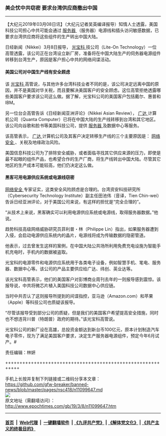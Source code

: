 ### 美企忧中共窃密 要求台湾供应商撤出中国
------------------------

<p>
 【大纪元2019年03月08日讯】（大纪元记者吴英编译报导）知情人士透露，美国科技公司担心中共可能会通过
 <a href="http://www.epochtimes.com/gb/tag/%E6%9C%8D%E5%8A%A1%E5%99%A8.html">
  服务器
 </a>
 （服务器）电源线和插头访问敏感数据，已要求台湾供应商将这些组件的生产转出中国大陆。
</p>
<p>
 日经新闻（Nikkei）3月8日报导，
 <a href="http://www.epochtimes.com/gb/tag/%E5%85%89%E5%AE%9D%E7%A7%91.html">
  光宝科
 </a>
 技公司（Lite-On Technology）一位高管透露，该公司正在台湾设立新厂房，准备将在中国大陆生产的伺务器电源组件转移到台湾生产，原因是客户担心中共的网络间谍活动。
</p>
<h4>
 美国公司对中国生产线有安全顾虑
</h4>
<p>
 该
 <a href="http://www.epochtimes.com/gb/tag/%E5%85%89%E5%AE%9D%E7%A7%91.html">
  光宝科
 </a>
 高管说，与其他许多台湾科技业者不同的是，该公司决定远离中国的原因，并不是美国对华关税，而且要解决美国客户的安全顾虑。这位高管拒绝透露哪些美国客户要求该公司这么做。据了解，光宝科公司的美国客户包括戴尔、惠普和IBM。
</p>
<p>
 另一位台企高管告诉《日经新闻亚洲评论》（Nikkei Asian Review），
 <a href="http://www.epochtimes.com/gb/tag/%E5%B9%BF%E8%BE%BE.html">
  广达
 </a>
 计算机公司（Quanta Computer）已将在中国大陆的生产线转移到台湾和其它地区。该公司向谷歌和脸书等美国科技公司，提供
 <a href="http://www.epochtimes.com/gb/tag/%E6%9C%8D%E5%8A%A1%E5%99%A8.html">
  服务器
 </a>
 及数据中心等服务。
</p>
<p>
 该高管表示，
 <a href="http://www.epochtimes.com/gb/tag/%E5%B9%BF%E8%BE%BE.html">
  广达
 </a>
 计算机公司及其客户决定转移生产线的三个主要原因是：
 <a href="http://www.epochtimes.com/gb/tag/%E7%BD%91%E7%BB%9C%E5%AE%89%E5%85%A8.html">
  网络安全
 </a>
 、关税及地缘政治风险。
</p>
<p>
 美国信息科技公司为了排除安全威胁，或者面临寻找其它供应来源的压力，即使是最不起眼的组件产品，也希望合作的生产厂商，将生产线转出中国大陆。尽管其它地区的生产成本可能较高，他们仍决定这么做。
</p>
<h4>
 黑客可用电源供应系统或电源线窃密
</h4>
<p>
 <a href="http://www.epochtimes.com/gb/tag/%E7%BD%91%E7%BB%9C%E5%AE%89%E5%85%A8.html">
  网络安全
 </a>
 专家证实，这类安全风险顾虑是合理的。台湾资安科技研究所（Cybersecurity Technology Institute）副主任田池伟（音译，Tien Chin-wei）告诉日经亚洲评论，对于美国公司来说，有这样的担忧是“完全合理的”。
</p>
<p>
 “从技术上来说，黑客确实可以利用电源供应系统或电源线，取得服务器数据。”他说。
</p>
<p>
 趋势科技高级网络威胁研究员菲利普・林（Philippe Lin）指出，如果服务器遭到入侵，会启动电源供应系统内的晶片，电源线将成为传输数据的隐密管道。
</p>
<p>
 他表示，过去曾发生这样的案例，在中国大陆公共场所利用免费充电设施为智能手机充电时，手机内的数据被盗取。
</p>
<p>
 光宝科的电源零件和电源供应系统用于各类电子设备，例如智慧手机、笔电、服务器、数据中心等。该公司的产品主要供应给广达、纬创、英业达等。
</p>
<p>
 该光宝科高管表示，他们的美国客户对彭博商业周刊去年的一则报导感到震惊。该报导说，中共将微芯片植入美国科技公司数据中心供应链。
</p>
<p>
 当时中共否认了这则报导所提到的间谍指控，亚马逊（Amazon.com）和苹果（Apple）等科技公司也质疑该报导。
</p>
<p>
 “尽管该报导受到部分公司的质疑，但是我们的美国客户希望提高安全措施，同时也不想违背川普（特朗普）政府的期待。”该光宝科高管说。
</p>
<p>
 光宝科公司的新厂设在高雄，总投资金额达到新台币100亿元，原本计划制造汽车电子零件，现为了满足美国客户要求，决定生产服务器电源组件，预定今年6月试产。#
</p>
<p>
 责任编辑：林妍
</p>

+++++++++++++++++++++++++++++++++++++++++++++++++++++++++++<br/><br/>
手机上长按并复制下列链接或二维码分享本文章：<br/>
https://github.com/gfw-breaker/banned-news/blob/master/pages/nsc418/n11099647.md <br/>
<a href='https://github.com/gfw-breaker/banned-news/blob/master/pages/nsc418/n11099647.md'><img src='https://github.com/gfw-breaker/banned-news/blob/master/pages/nsc418/n11099647.md.png'/></a> <br/>
原文地址（需翻墙访问）：http://www.epochtimes.com/gb/19/3/8/n11099647.htm


------------------------
#### [首页](https://github.com/gfw-breaker/banned-news/blob/master/README.md) &nbsp;|&nbsp; [Web代理](https://github.com/labour-camp/helloworld) &nbsp;|&nbsp; [一键翻墙软件](https://github.com/gfw-breaker/nogfw/blob/master/README.md) &nbsp;| [《九评共产党》](https://github.com/gfw-breaker/9ping.md/blob/master/README.md#九评之一评共产党是什么) | [《解体党文化》](https://github.com/gfw-breaker/jtdwh.md/blob/master/README.md) | [《共产主义的终极目的》](https://github.com/gfw-breaker/gczydzjmd.md/blob/master/README.md)

